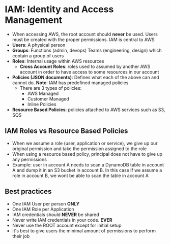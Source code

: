 # IAM: Identity and Access Management  

- When accessing AWS, the root account should **never** be used. Users must be created with the proper permissions. IAM is central to AWS  
- **Users**: A physical person  
- **Groups**: Functions (admin, devops) Teams (engineering, design) which contain a group of users  
- **Roles**: Internal usage within AWS resources  
    - **Cross Account Roles**: roles used to assumed by another AWS account in order to have access to some resources in our account  
- **Policies (JSON documents)**: Defines what each of the above can and cannot do. **Note**: IAM has predefined managed policies  
    - There are 3 types of policies:  
        - AWS Managed  
        - Customer Managed  
        - Inline Policies  
- **Resource Based Policies**: policies attached to AWS services such as S3, SQS  

## IAM Roles vs Resource Based Policies  

- When we assume a role (user, application or service), we give up our original permission and take the permission assigned to the role  
- When using a resource based policy, principal does not have to give up any permissions  
- Example: user in account A needs to scan a DynamoDB table in account A and dump it in an S3 bucket in account B. In this case if we assume a role in account B, we wont be able to scan the table in account A  
  
## Best practices  

- One IAM User per person **ONLY**  
- One IAM Role per Application  
- IAM credentials should **NEVER** be shared  
- Never write IAM credentials in your code. **EVER**  
- Never use the ROOT account except for initial setup  
- It's best to give users the minimal amount of permissions to perform their job  
